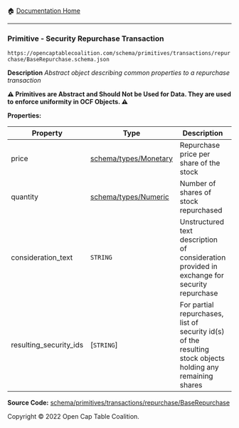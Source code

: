 :house: [Documentation Home](/README.md)

---

### Primitive - Security Repurchase Transaction

`https://opencaptablecoalition.com/schema/primitives/transactions/repurchase/BaseRepurchase.schema.json`

**Description** _Abstract object describing common properties to a repurchase transaction_

**:warning: Primitives are Abstract and Should Not be Used for Data. They are used to enforce uniformity in OCF Objects. :warning:**

**Properties:**

| Property               | Type                                                    | Description                                                                                                 | Required   |
| ---------------------- | ------------------------------------------------------- | ----------------------------------------------------------------------------------------------------------- | ---------- |
| price                  | [schema/types/Monetary](/docs/schema/types/Monetary.md) | Repurchase price per share of the stock                                                                     | `REQUIRED` |
| quantity               | [schema/types/Numeric](/docs/schema/types/Numeric.md)   | Number of shares of stock repurchased                                                                       | `REQUIRED` |
| consideration_text     | `STRING`                                                | Unstructured text description of consideration provided in exchange for security repurchase                 | -          |
| resulting_security_ids | [`STRING`]                                              | For partial repurchases, list of security id(s) of the resulting stock objects holding any remaining shares | -          |

**Source Code:** [schema/primitives/transactions/repurchase/BaseRepurchase](/schema/primitives/transactions/repurchase/BaseRepurchase.schema.json)

Copyright © 2022 Open Cap Table Coalition.
